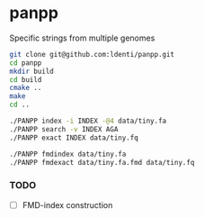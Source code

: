 # panpp
Specific strings from multiple genomes

``` sh
git clone git@github.com:ldenti/panpp.git
cd panpp
mkdir build
cd build
cmake ..
make
cd ..
```

``` sh
./PANPP index -i INDEX -@4 data/tiny.fa
./PANPP search -v INDEX AGA
./PANPP exact INDEX data/tiny.fq

./PANPP fmdindex data/tiny.fa
./PANPP fmdexact data/tiny.fa.fmd data/tiny.fq
```

### TODO
- [ ] FMD-index construction
